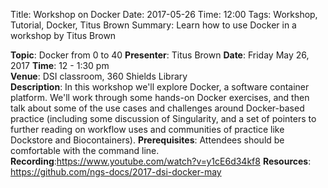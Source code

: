 Title: Workshop on Docker
Date: 2017-05-26
Time: 12:00
Tags: Workshop, Tutorial, Docker, Titus Brown
Summary: Learn how to use Docker in a workshop by Titus Brown

__Topic__: Docker from 0 to 40
__Presenter__: Titus Brown 
__Date__: Friday May 26, 2017
__Time__: 12 - 1:30 pm   
__Venue__: DSI classroom, 360 Shields Library   
__Description__: In this workshop we'll explore Docker, a software container platform. We'll work through some hands-on Docker exercises, and then talk about some of the use cases and challenges around Docker-based practice (including some discussion of Singularity, and a set of pointers to further reading on workflow uses and communities of practice like Dockstore and Biocontainers). 
__Prerequisites__: Attendees should be comfortable with the command line. 
__Recording__:<https://www.youtube.com/watch?v=y1cE6d34kf8>
__Resources__: <https://github.com/ngs-docs/2017-dsi-docker-may>
